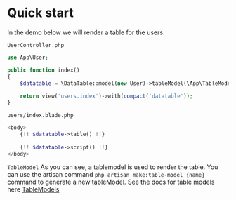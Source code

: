# Quick start
In the demo below we will render a table for the users. 

`UserController.php`
```php
use App\User;

public function index()
{
    $datatable = \DataTable::model(new User)->tableModel(\App\TableModels\Users::class);
    
    return view('users.index')->with(compact('datatable'));
}
```

`users/index.blade.php`
```php
<body>
    {!! $datatable->table() !!}
    
    {!! $datatable->script() !!}
</body>
```

`TableModel`
As you can see, a tablemodel is used to render the table. You can use the artisan command `php artisan make:table-model {name}` command to generate a new tableModel. See the docs for table models here [TableModels](https://singlequote.github.io/Laravel-datatables/table-models)


 
